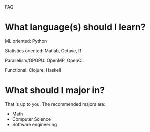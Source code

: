 FAQ

# What language(s) should I learn?

ML oriented: Python

Statistics oriented: Matlab, Octave, R

Parallelism/GPGPU: OpenMP, OpenCL

Functional: Clojure, Haskell

# What should I major in?

That is up to you. The recommended majors are:

- Math
- Computer Science
- Software engineering
